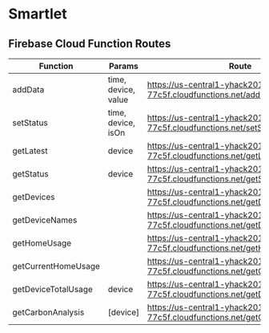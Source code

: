 # Smartlet


## Firebase Cloud Function Routes

| Function            | Params              | Route                                                                      |
|---------------------|---------------------|----------------------------------------------------------------------------|
| addData             | time, device, value | https://us-central1-yhack2018-77c5f.cloudfunctions.net/addData             |
| setStatus           | time, device, isOn  | https://us-central1-yhack2018-77c5f.cloudfunctions.net/setStatus           |
| getLatest           | device              | https://us-central1-yhack2018-77c5f.cloudfunctions.net/getLatest           |
| getStatus           | device              | https://us-central1-yhack2018-77c5f.cloudfunctions.net/getStatus           |
| getDevices          |                     | https://us-central1-yhack2018-77c5f.cloudfunctions.net/getDevices          |
| getDeviceNames      |                     | https://us-central1-yhack2018-77c5f.cloudfunctions.net/getDeviceNames      |
| getHomeUsage        |                     | https://us-central1-yhack2018-77c5f.cloudfunctions.net/getHomeUsage        |
| getCurrentHomeUsage |                     | https://us-central1-yhack2018-77c5f.cloudfunctions.net/getCurrentHomeUsage |
| getDeviceTotalUsage | device              | https://us-central1-yhack2018-77c5f.cloudfunctions.net/getDeviceTotalUsage |
| getCarbonAnalysis   | [device]            | https://us-central1-yhack2018-77c5f.cloudfunctions.net/getCarbonAnalysis   |
